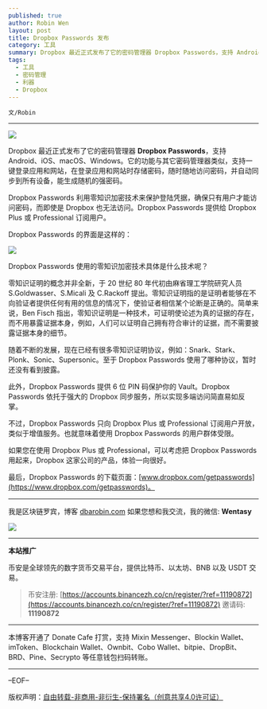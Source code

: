 ```yaml
---
published: true
author: Robin Wen
layout: post
title: Dropbox Passwords 发布
category: 工具
summary: Dropbox 最近正式发布了它的密码管理器 Dropbox Passwords，支持 Android、iOS、macOS、Windows。它的功能与其它密码管理器类似，支持一键登录应用和网站，在登录应用和网站时存储密码，随时随地访问密码，并自动同步到所有设备，能生成随机的强密码。不过，Dropbox Passwords 只向 Dropbox Plus 或 Professional 订阅用户开放，类似于增值服务。也就意味着使用 Dropbox Passwords 的用户群体受限。如果您在使用 Dropbox Plus 或 Professional，可以考虑把 Dropbox Passwords 用起来，Dropbox 这家公司的产品，体验一向很好。
tags:
  - 工具
  - 密码管理
  - 利器
  - Dropbox
---
```


`文/Robin`

***

![](https://cdn.dbarobin.com/9am716f.png)

Dropbox 最近正式发布了它的密码管理器 **Dropbox Passwords**，支持 Android、iOS、macOS、Windows。它的功能与其它密码管理器类似，支持一键登录应用和网站，在登录应用和网站时存储密码，随时随地访问密码，并自动同步到所有设备，能生成随机的强密码。

Dropbox Passwords 利用零知识加密技术来保护登陆凭据，确保只有用户才能访问密码，而即使是 Dropbox 也无法访问。Dropbox Passwords 提供给 Dropbox Plus 或 Professional 订阅用户。

Dropbox Passwords 的界面是这样的：

![](https://cdn.dbarobin.com/ersw39u.png)

Dropbox Passwords 使用的零知识加密技术具体是什么技术呢？

零知识证明的概念并非全新，于 20 世纪 80 年代初由麻省理工学院研究人员 S.Goldwasser、S.Micali 及 C.Rackoff 提出。零知识证明指的是证明者能够在不向验证者提供任何有用的信息的情况下，使验证者相信某个论断是正确的。简单来说，Ben Fisch 指出，零知识证明是一种技术，可证明使论述为真的证据的存在，而不用暴露证据本身，例如，人们可以证明自己拥有符合审计的证据，而不需要披露证据本身的细节。

随着不断的发展，现在已经有很多零知识证明协议，例如：Snark、Stark、Plonk、Sonic、Supersonic。至于 Dropbox Passwords 使用了哪种协议，暂时还没有看到披露。

此外，Dropbox Passwords 提供 6 位 PIN 码保护你的 Vault。Dropbox Passwords 依托于强大的 Dropbox 同步服务，所以实现多端访问简直易如反掌。

不过，Dropbox Passwords 只向 Dropbox Plus 或 Professional 订阅用户开放，类似于增值服务。也就意味着使用 Dropbox Passwords 的用户群体受限。

如果您在使用 Dropbox Plus 或 Professional，可以考虑把 Dropbox Passwords 用起来，Dropbox 这家公司的产品，体验一向很好。

最后，Dropbox Passwords 的下载页面：[www.dropbox.com/getpasswords](https://www.dropbox.com/getpasswords)。

***

我是区块链罗宾，博客 [dbarobin.com](https://dbarobin.com/)
如果您想和我交流，我的微信: **Wentasy**

![](https://cdn.dbarobin.com/v4yywe2.png)

***

**本站推广**

币安是全球领先的数字货币交易平台，提供比特币、以太坊、BNB 以及 USDT 交易。

> 币安注册: [https://accounts.binancezh.co/cn/register/?ref=11190872](https://accounts.binancezh.co/cn/register/?ref=11190872)
> 邀请码: **11190872**

***

本博客开通了 Donate Cafe 打赏，支持 Mixin Messenger、Blockin Wallet、imToken、Blockchain Wallet、Ownbit、Cobo Wallet、bitpie、DropBit、BRD、Pine、Secrypto 等任意钱包扫码转账。

<center>
    <div class="--donate-button"
         data-button-id="f8b9df0d-af9a-460d-8258-d3f435445075"
    ></div>
</center>

***

–EOF–

版权声明：[自由转载-非商用-非衍生-保持署名（创意共享4.0许可证）](http://creativecommons.org/licenses/by-nc-nd/4.0/deed.zh)
